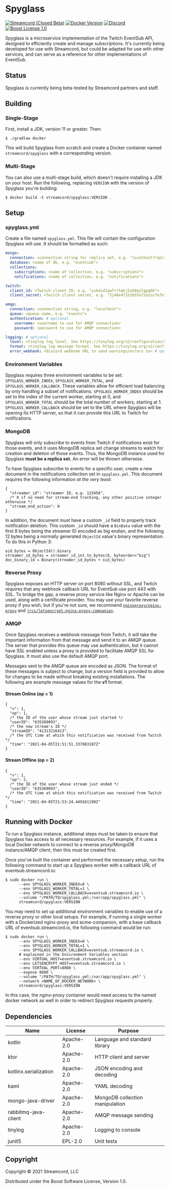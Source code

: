 # Spyglass

[![Streamcord (Closed Beta)][streamcord-badge]](https://streamcord.io/twitch/)
[![Docker Version][docker-badge]](https://hub.docker.com/repository/docker/streamcord/spyglass)
[![Discord][discord-guild-badge]](https://discord.com/invite/streamcord)
[![Boost License 1.0][github-license-badge]](https://www.boost.org/users/license.html)

Spyglass is a microservice implementation of the Twitch EventSub API, designed to efficiently create and manage
subscriptions. It's currently being developed for use with Streamcord, but could be adapted for use with other services,
and can serve as a reference for other implementations of EventSub.

## Status

Spyglass is currently being beta-tested by Streamcord partners and staff.

## Building

### Single-Stage

First, install a JDK, version 11 or greater. Then:

```shell
$ ./gradlew docker
```

This will build Spyglass from scratch and create a Docker container named `streamcord/spyglass` with a corresponding
version.

### Multi-Stage

You can also use a multi-stage build, which doesn't require installing a JDK on your host. Run the following,
replacing `VERSION` with the version of Spyglass you're building:

```shell
$ docker build -t streamcord/spyglass:VERSION .
```

## Setup

### spyglass.yml

Create a file named `spyglass.yml`. This file will contain the configuration Spyglass will use. It should be formatted
as such:

```yaml
mongo:
  connection: <connection string for replica set, e.g. "localhost?replicaSet=replicaset">
  database: <name of db, e.g. "eventsub">
  collections:
    subscriptions: <name of collection, e.g. "subscriptions">
    notifications: <name of collection, e.g. "notifications">

twitch:
  client_id: <Twitch client ID, e.g. "yuk4id1awfrr5qkj5yh8qzlgpg66">
  client_secret: <Twitch client secret, e.g. "5j48e47jhzb55o7zainz7e7niist">

amqp:
  connection: <connection string, e.g. "localhost">
  queue: <queue name, e.g. "events">
  authentication: # optional
    username: <username to use for AMQP connection>
    password: <password to use for AMQP connection>

logging: # optional
  level: <tinylog log level. See https://tinylog.org/v2/configuration/> # optional
  format: <tinylog log message format. See https://tinylog.org/v2/configuration/> # optional
  error_webhook: <Discord webhook URL to send warnings/errors to> # optional
```

### Environment Variables

Spyglass requires three environment variables to be set: `SPYGLASS_WORKER_INDEX`, `SPYGLASS_WORKER_TOTAL`,
and `SPYGLASS_WORKER_CALLBACK`. These variables allow for efficient load balancing by only handling a subset of
notifications. `SPYGLASS_WORKER_INDEX` should be set to the index of the current worker, starting at 0,
and `SPYGLASS_WORKER_TOTAL` should be the total number of workers, starting at 1. `SPYGLASS_WORKER_CALLBACK` should be
set to the URL where Spyglass will be opening its HTTP server, so that it can provide this URL to Twitch for
notifications.

### MongoDB

Spyglass will only subscribe to events from Twitch if notifications exist for those events, and it uses MongoDB replica
set change streams to watch for creation and deletion of those events. Thus, the MongoDB instance used for Spyglass
**must be a replica set.** An error will be thrown otherwise.

To have Spyglass subscribe to events for a specific user, create a new document in the notifications collection set
in `spyglass.yml`. This document requires the following information *at the very least*:

```json5
{
  "streamer_id": "streamer ID, e.g. 123456",
  /* 0 if no need for stream-end tracking, any other positive integer otherwise */
  "stream_end_action": 0
}
```

In addition, the document must have a custom `_id` field to properly track notification deletion. This custom `_id`
should have a `BinData` value with the first 8 bytes being the streamer ID encoded as big endian, and the following 12
bytes being a normally generated `ObjectId` value's binary representation. To do this in Python 3:

```python3
oid_bytes = ObjectId().binary
streamer_id_bytes = streamer_id_int.to_bytes(8, byteorder="big")
doc_binary_id = Binary(streamer_id_bytes + oid_bytes)
```

### Reverse Proxy

Spyglass exposes an HTTP server on port 8080 without SSL, and Twitch requires that any webhook callback URL for EventSub
use port 443 with SSL. To bridge the gap, a reverse proxy service like Nginx or Apache can be used, along with a
certificate provider. You may use your favorite reverse proxy if you wish, but if you're not sure, we
recommend [`nginxproxy/nginx-proxy`](https://github.com/nginx-proxy/nginx-proxy)
and [`jrcs/letsencrypt-nginx-proxy-companion`](https://github.com/nginx-proxy/acme-companion).

### AMQP

Once Spyglass receives a webhook message from Twitch, it will take the important information from that message and send
it to an AMQP queue. The server that provides this queue may use authentication, but it cannot have SSL enabled unless a
proxy is provided to facilitate AMQP SSL for Spyglass. It must also use the default AMQP port.

Messages sent to the AMQP queue are encoded as JSON. The format of these messages is subject to change, but a version
field is provided to allow for changes to be made without breaking existing installations. The following are example
message values for the **v1** format.

#### Stream Online (op = 1)

```json5
{
  "v": 1,
  "op": 1,
  /* the ID of the user whose stream just started */
  "userID": "635369093",
  /* the new stream's ID */
  "streamID": "41313216413",
  /* the UTC time at which this notification was received from Twitch */
  "time": "2021-04-05T21:51:51.337883107Z"
}
```

#### Stream Offline (op = 2)

```json5
{
  "v": 1,
  "op": 2,
  /* the ID of the user whose stream just ended */
  "userID": "635369093",
  /* the UTC time at which this notification was received from Twitch */
  "time": "2021-04-05T21:53:24.449161198Z"
}
```

## Running with Docker

To run a Spyglass instance, additional steps must be taken to ensure that Spyglass has access to all necessary
resources. For example, if it uses a local Docker network to connect to a reverse proxy/MongoDB instance/AMQP client,
then this must be created first.

Once you've built the container and performed the necessary setup, run the following command to start up a Spyglass
worker with a callback URL of eventsub.streamcord.io:

```shell
$ sudo docker run \
      --env SPYGLASS_WORKER_INDEX=0 \
      --env SPYGLASS_WORKER_TOTAL=1 \
      --env SPYGLASS_WORKER_CALLBACK=eventsub.streamcord.io \
      --volume "/PATH/TO/spyglass.yml:/var/app/spyglass.yml" \
      streamcord/spyglass:VERSION
```

You may need to set up additional environment variables to enable use of a reverse proxy or other local setups. For
example, if running a single worker with a Dockerized nginx-proxy and acme-companion, with a base callback URL of
eventsub.streamcord.io, the following command would be run:

```shell
$ sudo docker run \
      --env SPYGLASS_WORKER_INDEX=0 \
      --env SPYGLASS_WORKER_TOTAL=1 \
      --env SPYGLASS_WORKER_CALLBACK=eventsub.streamcord.io \
      # explained in the Environment Variables section
      --env VIRTUAL_HOST=eventsub.streamcord.io \
      --env LETSENCRYPT_HOST=eventsub.streamcord.io \
      --env VIRTUAL_PORT=8080 \
      --expose 8080 \
      --volume "/PATH/TO/spyglass.yml:/var/app/spyglass.yml" \
      --network <NAME_OF_DOCKER_NETWORK> \
      streamcord/spyglass:VERSION
```

In this case, the nginx-proxy container would need access to the named docker network as well in order to redirect
Spyglass requests properly.

## Dependencies

| Name                  | License     | Purpose                         |
|-----------------------|-------------|---------------------------------|
| kotlin                | Apache-2.0  | Language and standard library   |
| ktor                  | Apache-2.0  | HTTP client and server          |
| kotlinx.serialization | Apache-2.0  | JSON encoding and decoding      |
| kaml                  | Apache-2.0  | YAML decoding                   |
| mongo-java-driver     | Apache-2.0  | MongoDB collection manipulation |
| rabbitmq-java-client  | Apache-2.0  | AMQP message sending            |
| tinylog               | Apache-2.0  | Logging to console              |
| junit5                | EPL-2.0     | Unit tests                      |

## Copyright

Copyright © 2021 Streamcord, LLC

Distributed under the Boost Software License, Version 1.0.

[streamcord-badge]: https://img.shields.io/badge/Streamcord-Closed_Beta-9146ff

[docker-badge]: https://img.shields.io/docker/v/streamcord/spyglass?label=docker%20version&sort=date

[discord-guild-badge]: https://discordapp.com/api/guilds/294215057129340938/widget.png?style=shield "Discord Server"

[github-license-badge]: https://img.shields.io/github/license/streamcord/spyglass?color=lightgrey
